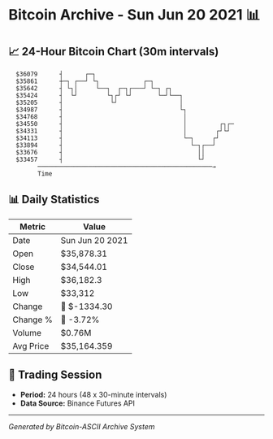 # Bitcoin Archive - Sun Jun 20 2021 📊

## 📈 24-Hour Bitcoin Chart (30m intervals)

```
  $36079      ┤      ┌─┐                                       
  $35861      ┼─┐ ┌──┘ └┐            ┌─┐                       
  $35642      ┤ └┐│     └──┐  ┌─┐┌───┘ └─┐ ┌┐                  
  $35424      ┤  └┘        └┐┌┘ └┘       └─┘└──┐               
  $35205      ┤             └┘                 │               
  $34987      ┤                                └┐              
  $34768      ┤                                 │              
  $34550      ┤                                 │         ┌┐┌─ 
  $34331      ┤                                 │        ┌┘└┘  
  $34113      ┤                                 └─┐     ┌┘     
  $33894      ┤                                   └─┐┌──┘      
  $33676      ┤                                     ││         
  $33457      ┤                                     └┘         
        ────────────────────────────────────────────────→
        Time
```

## 📊 Daily Statistics

| Metric | Value |
|--------|-------|
| Date | Sun Jun 20 2021 |
| Open | $35,878.31 |
| Close | $34,544.01 |
| High | $36,182.3 |
| Low | $33,312 |
| Change | 🔴 $-1334.30 |
| Change % | 🔴 -3.72% |
| Volume | $0.76M |
| Avg Price | $35,164.359 |

## 📅 Trading Session

- **Period:** 24 hours (48 x 30-minute intervals)
- **Data Source:** Binance Futures API

---
*Generated by Bitcoin-ASCII Archive System*
